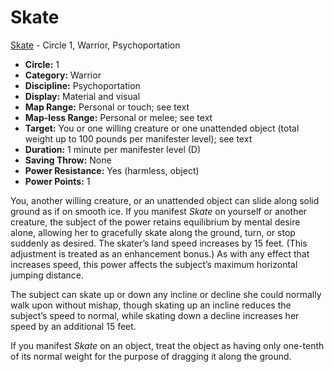 # Skate

[Skate](/Psionics/S/Skate.md) - Circle 1, Warrior, Psychoportation

- **Circle:** 1
- **Category:** Warrior
- **Discipline:** Psychoportation
- **Display:** Material and visual
- **Map Range:** Personal or touch; see text
- **Map-less Range:** Personal or melee; see text
- **Target:** You or one willing creature or one unattended object (total weight up to 100 pounds per manifester level); see text
- **Duration:** 1 minute per manifester level (D)
- **Saving Throw:** None
- **Power Resistance:** Yes (harmless, object)
- **Power Points:** 1

You, another willing creature, or an unattended object can slide along solid ground as if on smooth ice. If you manifest *Skate* on yourself or another creature, the subject of the power retains equilibrium by mental desire alone, allowing her to gracefully skate along the ground, turn, or stop suddenly as desired. The skater’s land speed increases by 15 feet. (This adjustment is treated as an enhancement bonus.) As with any effect that increases speed, this power affects the subject’s maximum horizontal jumping distance.

The subject can skate up or down any incline or decline she could normally walk upon without mishap, though skating up an incline reduces the subject’s speed to normal, while skating down a decline increases her speed by an additional 15 feet.

If you manifest *Skate* on an object, treat the object as having only one-tenth of its normal weight for the purpose of dragging it along the ground.
